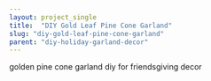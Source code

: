 ```yaml
---
layout: project_single
title:  "DIY Gold Leaf Pine Cone Garland"
slug: "diy-gold-leaf-pine-cone-garland"
parent: "diy-holiday-garland-decor"
---
```

golden pine cone garland diy for friendsgiving decor
